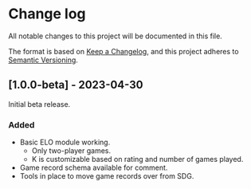 # Change log

All notable changes to this project will be documented in this file.

The format is based on [Keep a Changelog](https://keepachangelog.com/en/1.0.0/),
and this project adheres to [Semantic Versioning](https://semver.org/spec/v2.0.0.html).

## [1.0.0-beta] - 2023-04-30

Initial beta release.

### Added

- Basic ELO module working.
  - Only two-player games.
  - K is customizable based on rating and number of games played.
- Game record schema available for comment.
- Tools in place to move game records over from SDG.
